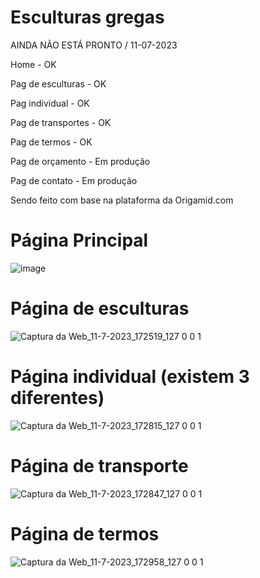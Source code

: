 # Esculturas gregas

<p> AINDA NÃO ESTÁ PRONTO / 11-07-2023 </p>
 <p> Home - OK </p>
 <p> Pag de esculturas - OK </p>
      Pag individual - OK </p>
 <p> Pag de transportes - OK </p>
 <p> Pag de termos - OK </p>
 <p> Pag de orçamento - Em produção </p>
 <p> Pag de contato - Em produção </p>
  
Sendo feito com base na plataforma da Origamid.com

<h1>Página Principal</h1>

![image](https://github.com/C0nanT/grecia_escultura/assets/113317279/dd6c670c-77d2-4ea8-ba6e-0b617e009e56)

<h1>Página de esculturas</h1>


![Captura da Web_11-7-2023_172519_127 0 0 1](https://github.com/C0nanT/grecia_escultura/assets/113317279/a93d5aa3-3e18-41e4-99bb-61a988b12496)

<h1>Página individual (existem 3 diferentes)</h1>

![Captura da Web_11-7-2023_172815_127 0 0 1](https://github.com/C0nanT/grecia_escultura/assets/113317279/f6f56ce5-adaf-43c4-b9bf-2d5df1c382a0)

<h1>Página de transporte</h1>

![Captura da Web_11-7-2023_172847_127 0 0 1](https://github.com/C0nanT/grecia_escultura/assets/113317279/5d3cbd01-a0ad-4912-9192-b7c8ad973a22)

<h1>Página de termos</h1>

![Captura da Web_11-7-2023_172958_127 0 0 1](https://github.com/C0nanT/grecia_escultura/assets/113317279/01637c6c-e723-4cc1-a1ac-f2ac978ad794)

